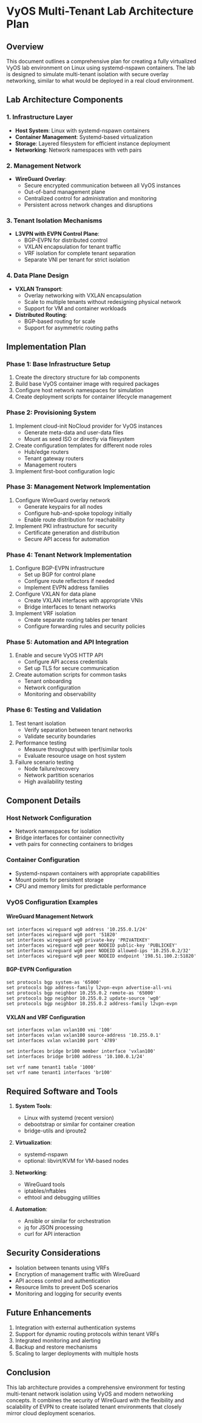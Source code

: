 # VyOS Multi-Tenant Lab Architecture Plan

## Overview

This document outlines a comprehensive plan for creating a fully virtualized VyOS lab environment on Linux using systemd-nspawn containers. The lab is designed to simulate multi-tenant isolation with secure overlay networking, similar to what would be deployed in a real cloud environment.

## Lab Architecture Components

### 1. Infrastructure Layer

- **Host System**: Linux with systemd-nspawn containers
- **Container Management**: Systemd-based virtualization
- **Storage**: Layered filesystem for efficient instance deployment
- **Networking**: Network namespaces with veth pairs

### 2. Management Network

- **WireGuard Overlay**:
  - Secure encrypted communication between all VyOS instances
  - Out-of-band management plane
  - Centralized control for administration and monitoring
  - Persistent across network changes and disruptions

### 3. Tenant Isolation Mechanisms

- **L3VPN with EVPN Control Plane**:
  - BGP-EVPN for distributed control
  - VXLAN encapsulation for tenant traffic
  - VRF isolation for complete tenant separation
  - Separate VNI per tenant for strict isolation

### 4. Data Plane Design

- **VXLAN Transport**:
  - Overlay networking with VXLAN encapsulation
  - Scale to multiple tenants without redesigning physical network
  - Support for VM and container workloads
- **Distributed Routing**:
  - BGP-based routing for scale
  - Support for asymmetric routing paths

## Implementation Plan

### Phase 1: Base Infrastructure Setup

1. Create the directory structure for lab components
2. Build base VyOS container image with required packages
3. Configure host network namespaces for simulation
4. Create deployment scripts for container lifecycle management

### Phase 2: Provisioning System

1. Implement cloud-init NoCloud provider for VyOS instances
   - Generate meta-data and user-data files
   - Mount as seed ISO or directly via filesystem
2. Create configuration templates for different node roles
   - Hub/edge routers
   - Tenant gateway routers
   - Management routers
3. Implement first-boot configuration logic

### Phase 3: Management Network Implementation

1. Configure WireGuard overlay network
   - Generate keypairs for all nodes
   - Configure hub-and-spoke topology initially
   - Enable route distribution for reachability
2. Implement PKI infrastructure for security
   - Certificate generation and distribution
   - Secure API access for automation

### Phase 4: Tenant Network Implementation

1. Configure BGP-EVPN infrastructure
   - Set up BGP for control plane
   - Configure route reflectors if needed
   - Implement EVPN address families
2. Configure VXLAN for data plane
   - Create VXLAN interfaces with appropriate VNIs
   - Bridge interfaces to tenant networks
3. Implement VRF isolation
   - Create separate routing tables per tenant
   - Configure forwarding rules and security policies

### Phase 5: Automation and API Integration

1. Enable and secure VyOS HTTP API
   - Configure API access credentials
   - Set up TLS for secure communication
2. Create automation scripts for common tasks
   - Tenant onboarding
   - Network configuration
   - Monitoring and observability

### Phase 6: Testing and Validation

1. Test tenant isolation
   - Verify separation between tenant networks
   - Validate security boundaries
2. Performance testing
   - Measure throughput with iperf/similar tools
   - Evaluate resource usage on host system
3. Failure scenario testing
   - Node failure/recovery
   - Network partition scenarios
   - High availability testing

## Component Details

### Host Network Configuration

- Network namespaces for isolation
- Bridge interfaces for container connectivity
- veth pairs for connecting containers to bridges

### Container Configuration

- Systemd-nspawn containers with appropriate capabilities
- Mount points for persistent storage
- CPU and memory limits for predictable performance

### VyOS Configuration Examples

#### WireGuard Management Network

```
set interfaces wireguard wg0 address '10.255.0.1/24'
set interfaces wireguard wg0 port '51820'
set interfaces wireguard wg0 private-key 'PRIVATEKEY'
set interfaces wireguard wg0 peer NODEID public-key 'PUBLICKEY'
set interfaces wireguard wg0 peer NODEID allowed-ips '10.255.0.2/32'
set interfaces wireguard wg0 peer NODEID endpoint '198.51.100.2:51820'
```

#### BGP-EVPN Configuration

```
set protocols bgp system-as '65000'
set protocols bgp address-family l2vpn-evpn advertise-all-vni
set protocols bgp neighbor 10.255.0.2 remote-as '65000'
set protocols bgp neighbor 10.255.0.2 update-source 'wg0'
set protocols bgp neighbor 10.255.0.2 address-family l2vpn-evpn
```

#### VXLAN and VRF Configuration

```
set interfaces vxlan vxlan100 vni '100'
set interfaces vxlan vxlan100 source-address '10.255.0.1'
set interfaces vxlan vxlan100 port '4789'

set interfaces bridge br100 member interface 'vxlan100'
set interfaces bridge br100 address '10.100.0.1/24'

set vrf name tenant1 table '1000'
set vrf name tenant1 interfaces 'br100'
```

## Required Software and Tools

1. **System Tools**:
   - Linux with systemd (recent version)
   - debootstrap or similar for container creation
   - bridge-utils and iproute2

2. **Virtualization**:
   - systemd-nspawn
   - optional: libvirt/KVM for VM-based nodes

3. **Networking**:
   - WireGuard tools
   - iptables/nftables
   - ethtool and debugging utilities

4. **Automation**:
   - Ansible or similar for orchestration
   - jq for JSON processing
   - curl for API interaction

## Security Considerations

- Isolation between tenants using VRFs
- Encryption of management traffic with WireGuard
- API access control and authentication
- Resource limits to prevent DoS scenarios
- Monitoring and logging for security events

## Future Enhancements

1. Integration with external authentication systems
2. Support for dynamic routing protocols within tenant VRFs
3. Integrated monitoring and alerting
4. Backup and restore mechanisms
5. Scaling to larger deployments with multiple hosts

## Conclusion

This lab architecture provides a comprehensive environment for testing multi-tenant network isolation using VyOS and modern networking concepts. It combines the security of WireGuard with the flexibility and scalability of EVPN to create isolated tenant environments that closely mirror cloud deployment scenarios.

